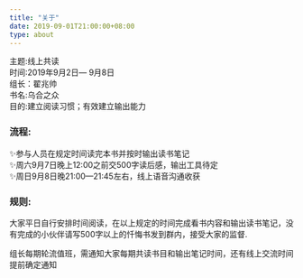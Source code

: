 ```yaml
---
title: "关于" 
date: 2019-09-01T21:00:00+08:00   
type: about     
---
```


主题:线上共读        
时间:2019年9月2日— 9月8日      
组长：翟兆帅     
书名:乌合之众     
目的:建立阅读习惯；有效建立输出能力    

### 流程:    
✨参与人员在规定时间读完本书并按时输出读书笔记    
✨周六9月7日晚上12:00之前交500字读后感，输出工具待定   
✨周日9月8日晚21:00—21:45左右，线上语音沟通收获    

### 规则:    
大家平日自行安排时间阅读，在以上规定的时间完成看书内容和输出读书笔记，没有完成的小伙伴请写500字以上的忏悔书发到群内，接受大家的监督.     

组长每期轮流值班，需通知大家每期共读书目和输出笔记时间，还有线上交流时间提前确定通知    
